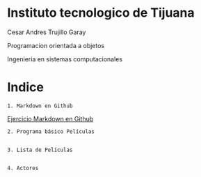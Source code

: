 # Instituto tecnologico de Tijuana

Cesar Andres Trujillo Garay

Programacion orientada a objetos

Ingenieria en sistemas computacionales

# Indice
    1. Markdown en Github 
    
[Ejercicio Markdown en Github](Setup/README.md)

    2. Programa básico Películas


    3. Lista de Películas

    
    4. Actores 